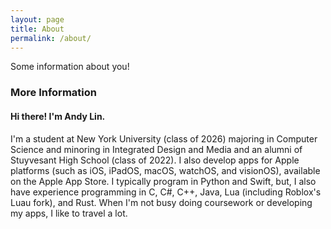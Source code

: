 ```yaml
---
layout: page
title: About
permalink: /about/
---
```


Some information about you!

### More Information

#### Hi there! I'm Andy Lin.
I'm a student at New York University (class of 2026) majoring in Computer Science and minoring in Integrated Design and Media and an alumni of Stuyvesant High School (class of 2022). I also develop apps for Apple platforms (such as iOS, iPadOS, macOS, watchOS, and visionOS), available on the Apple App Store. I typically program in Python and Swift, but, I also have experience programming in C, C#, C++, Java, Lua (including Roblox's Luau fork), and Rust. When I'm not busy doing coursework or developing my apps, I like to travel a lot.

